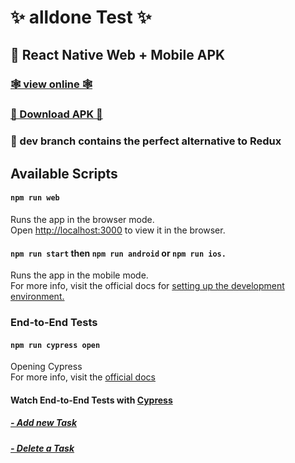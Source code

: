 # ✨ alldone Test ✨

## 🎨 React Native Web + Mobile APK

### [🕸 view online 🕸](https://alldonetest.herokuapp.com/)

###  [🎁 Download APK 🎁](https://github.com/JViktoRArtola/allDoneTest/releases/download/alldonetest/alldonetest.apk)

### 📣 dev branch contains the perfect alternative to Redux

## Available Scripts

#### `npm run web`
Runs the app in the browser mode.<br>
Open [http://localhost:3000](http://localhost:3000) to view it in the browser.

#### `npm run start` then `npm run android` or `npm run ios.`
Runs the app in the mobile mode.<br>
For more info, visit the official docs for [setting up the development environment.](https://reactnative.dev/docs/environment-setup)

### End-to-End Tests
#### `npm run cypress open`
Opening Cypress<br>
For more info, visit the [official docs](https://docs.cypress.io/guides/getting-started/installing-cypress.html#Continuous-integration)

#### Watch End-to-End Tests with [Cypress](https://www.cypress.io/)
##### [- Add new Task](https://github.com/JViktoRArtola/allDoneTest/releases/download/alldonetest/Add_new_task_Test.webm)
##### [- Delete a Task](https://github.com/JViktoRArtola/allDoneTest/releases/download/alldonetest/Delete_task_Test.webm)

